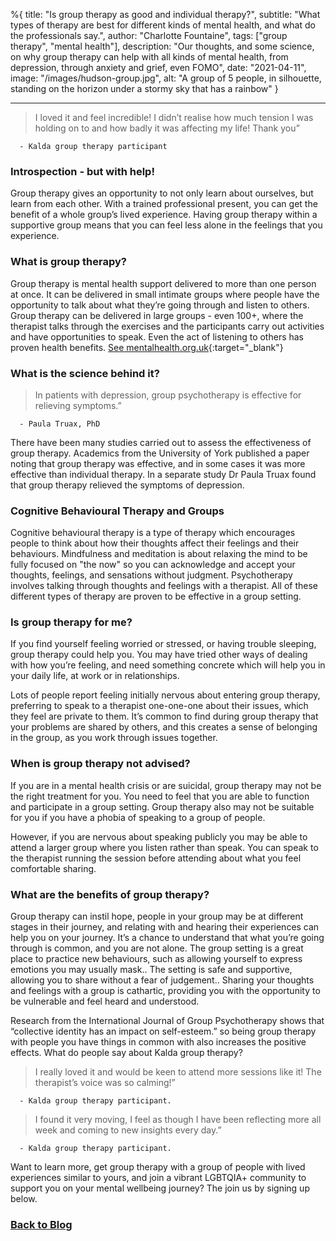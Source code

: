 %{
title: "Is group therapy as good and individual therapy?",
subtitle: "What types of therapy are best for different kinds of mental health, and what do the professionals say.",
author: "Charlotte Fountaine",
tags: ["group therapy", "mental health"],
description: "Our thoughts, and some science, on why group therapy can help with all kinds of mental health, from depression, through anxiety and grief, even FOMO",
date: "2021-04-11",
image: "/images/hudson-group.jpg",
alt: "A group of 5 people, in silhouette, standing on the horizon under a stormy sky that has a rainbow"
}

---

> I loved it and feel incredible! I didn’t realise how much tension I was holding on to and how badly it was affecting my life! Thank you”

      - Kalda group therapy participant

### Introspection - but with help!

Group therapy gives an opportunity to not only learn about ourselves, but learn from each other. With a trained professional present, you can get the benefit of a whole group’s lived experience. Having group therapy within a supportive group means that you can feel less alone in the feelings that you experience.

### What is group therapy?

Group therapy is mental health support delivered to more than one person at once. It can be delivered in small intimate groups where people have the opportunity to talk about what they’re going through and listen to others. Group therapy can be delivered in large groups - even 100+, where the therapist talks through the exercises and the participants carry out activities and have opportunities to speak. Even the act of listening to others has proven health benefits. [See mentalhealth.org.uk](https://mentalhealth.org.uk){:target="\_blank"}

### What is the science behind it?

> In patients with depression, group psychotherapy is effective for relieving symptoms.”

      - Paula Truax, PhD

There have been many studies carried out to assess the effectiveness of group therapy. Academics from the University of York published a paper noting that group therapy was effective, and in some cases it was more effective than individual therapy. In a separate study Dr Paula Truax found that group therapy relieved the symptoms of depression.

### Cognitive Behavioural Therapy and Groups

Cognitive behavioural therapy is a type of therapy which encourages people to think about how their thoughts affect their feelings and their behaviours. Mindfulness and meditation is about relaxing the mind to be fully focused on "the now" so you can acknowledge and accept your thoughts, feelings, and sensations without judgment. Psychotherapy involves talking through thoughts and feelings with a therapist. All of these different types of therapy are proven to be effective in a group setting.

### Is group therapy for me?

If you find yourself feeling worried or stressed, or having trouble sleeping, group therapy could help you. You may have tried other ways of dealing with how you’re feeling, and need something concrete which will help you in your daily life, at work or in relationships.

Lots of people report feeling initially nervous about entering group therapy, preferring to speak to a therapist one-one-one about their issues, which they feel are private to them. It’s common to find during group therapy that your problems are shared by others, and this creates a sense of belonging in the group, as you work through issues together.

### When is group therapy not advised?

If you are in a mental health crisis or are suicidal, group therapy may not be the right treatment for you. You need to feel that you are able to function and participate in a group setting. Group therapy also may not be suitable for you if you have a phobia of speaking to a group of people.

However, if you are nervous about speaking publicly you may be able to attend a larger group where you listen rather than speak. You can speak to the therapist running the session before attending about what you feel comfortable sharing.

### What are the benefits of group therapy?

Group therapy can instil hope, people in your group may be at different stages in their journey, and relating with and hearing their experiences can help you on your journey. It’s a chance to understand that what you’re going through is common, and you are not alone. The group setting is a great place to practice new behaviours, such as allowing yourself to express emotions you may usually mask.. The setting is safe and supportive, allowing you to share without a fear of judgement.. Sharing your thoughts and feelings with a group is cathartic, providing you with the opportunity to be vulnerable and feel heard and understood.

Research from the International Journal of Group Psychotherapy shows that “collective identity has an impact on self-esteem.” so being group therapy with people you have things in common with also increases the positive effects.
What do people say about Kalda group therapy?

> I really loved it and would be keen to attend more sessions like it! The therapist’s voice was so calming!”

      - Kalda group therapy participant.

> I found it very moving, I feel as though I have been reflecting more all week and coming to new insights every day.”

      - Kalda group therapy participant.

Want to learn more, get group therapy with a group of people with lived experiences similar to yours, and join a vibrant LGBTQIA+ community to support you on your mental wellbeing journey? The join us by signing up below.

### [Back to Blog](http://kalda.co/blog)
